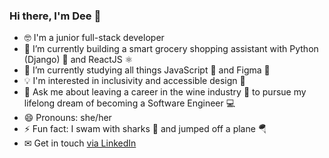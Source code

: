 ### Hi there, I'm Dee 👋

- 🤓 I'm a junior full-stack developer 
- 🔭 I’m currently building a smart grocery shopping assistant with Python (Django) 🐍 and ReactJS ⚛️
- 🌱 I’m currently studying all things JavaScript 📜 and Figma 🎨
- 💡 I'm interested in inclusivity and accessible design 🤗
- 💬 Ask me about leaving a career in the wine industry 🍷 to pursue my lifelong dream of becoming a Software Engineer 💻
- 😄 Pronouns: she/her
- ⚡ Fun fact: I swam with sharks 🦈 and jumped off a plane 🪂
- ✉ Get in touch [via LinkedIn](https://www.linkedin.com/in/dalila-k-leo-125099156/)

